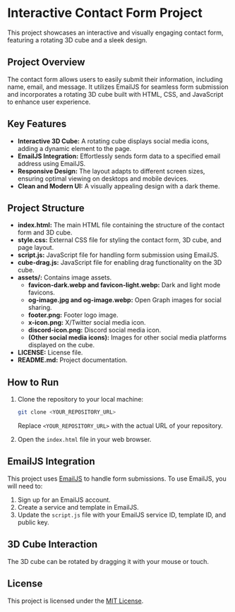 # Interactive Contact Form Project

This project showcases an interactive and visually engaging contact form, featuring a rotating 3D cube and a sleek design.

## Project Overview

The contact form allows users to easily submit their information, including name, email, and message.  It utilizes EmailJS for seamless form submission and incorporates a rotating 3D cube built with HTML, CSS, and JavaScript to enhance user experience.

## Key Features

*   **Interactive 3D Cube:** A rotating cube displays social media icons, adding a dynamic element to the page.
*   **EmailJS Integration:**  Effortlessly sends form data to a specified email address using EmailJS.
*   **Responsive Design:**  The layout adapts to different screen sizes, ensuring optimal viewing on desktops and mobile devices.
*   **Clean and Modern UI:**  A visually appealing design with a dark theme.

## Project Structure

*   **index.html:**  The main HTML file containing the structure of the contact form and 3D cube.
*   **style.css:**  External CSS file for styling the contact form, 3D cube, and page layout.
*   **script.js:**  JavaScript file for handling form submission using EmailJS.
*   **cube-drag.js:** JavaScript file for enabling drag functionality on the 3D cube.
*   **assets/:** Contains image assets.
    *   **favicon-dark.webp and favicon-light.webp:** Dark and light mode favicons.
    *   **og-image.jpg and og-image.webp:** Open Graph images for social sharing.
    *   **footer.png:** Footer logo image.
    *   **x-icon.png:** X/Twitter social media icon.
    *   **discord-icon.png:** Discord social media icon.
    *   **(Other social media icons):**  Images for other social media platforms displayed on the cube.
*   **LICENSE:** License file.
*   **README.md:** Project documentation.

## How to Run

1.  Clone the repository to your local machine:

    ```bash
    git clone <YOUR_REPOSITORY_URL>
    ```

    Replace `<YOUR_REPOSITORY_URL>` with the actual URL of your repository.

2.  Open the `index.html` file in your web browser.

## EmailJS Integration

This project uses [EmailJS](https://www.emailjs.com/) to handle form submissions. To use EmailJS, you will need to:

1.  Sign up for an EmailJS account.
2.  Create a service and template in EmailJS.
3.  Update the `script.js` file with your EmailJS service ID, template ID, and public key.

## 3D Cube Interaction

The 3D cube can be rotated by dragging it with your mouse or touch.

## License

This project is licensed under the [MIT License](LICENSE).
